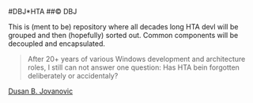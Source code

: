 #DBJ*HTA 
##&copy; DBJ

This is (ment to be) repository where all decades long HTA devl will be grouped and then (hopefully) sorted out. Common components will be decoupled and encapsulated.

> After 20+ years of various Windows development and architecture roles, I still can not answer one question: Has HTA bein forgotten deliberately or accidentaly?


[Dusan B. Jovanovic](http://dbj.org)